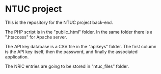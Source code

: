 NTUC project
============

This is the repository for the NTUC project back-end.

The PHP script is in the "public_html" folder. In the same folder there is a ".htaccess" for Apache server.

The API key database is a CSV file in the "apikeys" folder. The first column is the API key itself, then the password, and finally the associated application.

The NRIC entries are going to be stored in "ntuc_files" folder.

